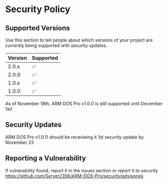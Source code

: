 # Security Policy

## Supported Versions

Use this section to tell people about which versions of your project are
currently being supported with security updates.

| Version | Supported          |
| ------- | ------------------ |
| 2.0.x   | :white_check_mark: |
| 2.0.0   | :white_check_mark: |
| 1.0.x   | :white_check_mark: |
| 1.0.0   | :white_check_mark: |

As of November 18th, ARM DOS Pro v1.0.0 is still supported until December 1st!
## Security Updates
ARM DOS Pro v1.0.11 should be recevieing it 1st security update by November 23
## Reporting a Vulnerability

If vulnerability found, report it in the issues section or report it to security
https://github.com/Server2356/ARM-DOS-Pro/security/advisories

